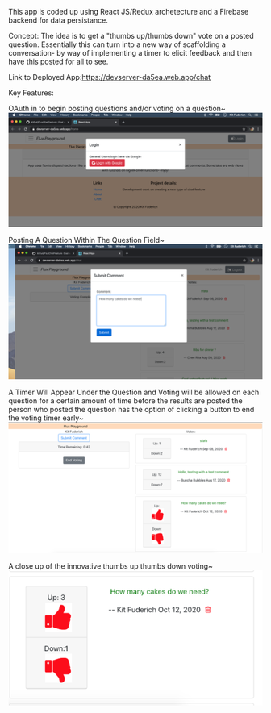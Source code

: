 This app is coded up using React JS/Redux archetecture and a Firebase backend for data persistance.

Concept: The idea is to get a "thumbs up/thumbs down" vote on a posted question. Essentially this can turn into a new way of scaffolding a conversation- by way of implementing a timer to elicit feedback and then have this posted for all to see. 

Link to Deployed App:https://devserver-da5ea.web.app/chat

Key Features:

OAuth in to begin posting questions and/or voting on a question~
![auth](https://raw.githubusercontent.com/kitfud/FluxChatFeature/master/FluxChatFeaturePictures/auth.png)

Posting A Question Within The Question Field~
![question](https://raw.githubusercontent.com/kitfud/FluxChatFeature/master/FluxChatFeaturePictures/question.png)

A Timer Will Appear Under the Question and Voting will be allowed on each question for a certain amount of time before the results are posted the person who posted the question has the option of clicking a button to end the voting timer early~
![voting](https://raw.githubusercontent.com/kitfud/FluxChatFeature/master/FluxChatFeaturePictures/voting.png)

A close up of the innovative thumbs up thumbs down voting~
![thumbs](https://raw.githubusercontent.com/kitfud/FluxChatFeature/master/FluxChatFeaturePictures/thumb.png)


